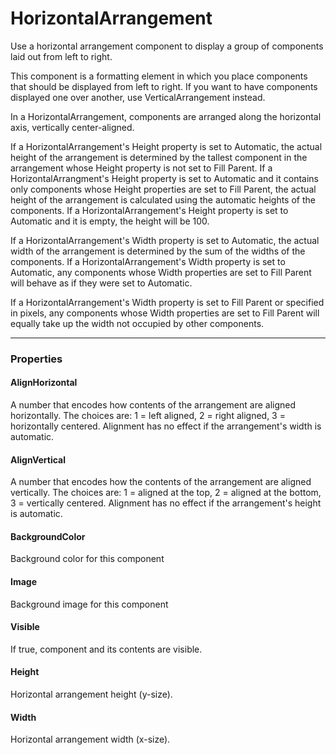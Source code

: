 # HorizontalArrangement

Use a horizontal arrangement component to display a group of components laid out from left to right.

This component is a formatting element in which you place components that should be displayed from left to right. If you want to have components displayed one over another, use VerticalArrangement instead.

In a HorizontalArrangement, components are arranged along the horizontal axis, vertically center-aligned.

If a HorizontalArrangement's Height property is set to Automatic, the actual height of the arrangement is determined by the tallest component in the arrangement whose Height property is not set to Fill Parent. If a HorizontalArrangment's Height property is set to Automatic and it contains only components whose Height properties are set to Fill Parent, the actual height of the arrangement is calculated using the automatic heights of the components. If a HorizontalArrangement's Height property is set to Automatic and it is empty, the height will be 100.

If a HorizontalArrangement's Width property is set to Automatic, the actual width of the arrangement is determined by the sum of the widths of the components. If a HorizontalArrangement's Width property is set to Automatic, any components whose Width properties are set to Fill Parent will behave as if they were set to Automatic.

If a HorizontalArrangement's Width property is set to Fill Parent or specified in pixels, any components whose Width properties are set to Fill Parent will equally take up the width not occupied by other components.

---

### Properties

#### AlignHorizontal

A number that encodes how contents of the arrangement are aligned horizontally. The choices are: 1 = left aligned, 2 = right aligned, 3 = horizontally centered. Alignment has no effect if the arrangement's width is automatic.

#### AlignVertical

A number that encodes how the contents of the arrangement are aligned vertically. The choices are: 1 = aligned at the top, 2 = aligned at the bottom, 3 = vertically centered. Alignment has no effect if the arrangement's height is automatic.

#### BackgroundColor

Background color for this component

#### Image

Background image for this component

#### Visible

If true, component and its contents are visible.

#### Height

Horizontal arrangement height (y-size).

#### Width

Horizontal arrangement width (x-size).